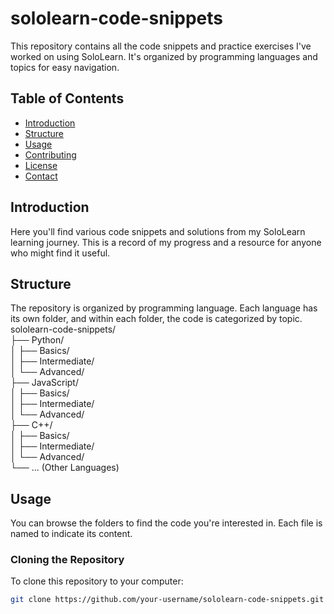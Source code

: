 # sololearn-code-snippets

This repository contains all the code snippets and practice exercises I've worked on using SoloLearn. It's organized by programming languages and topics for easy navigation.

## Table of Contents

- [Introduction](#introduction)
- [Structure](#structure)
- [Usage](#usage)
- [Contributing](#contributing)
- [License](#license)
- [Contact](#contact)

## Introduction

Here you'll find various code snippets and solutions from my SoloLearn learning journey. This is a record of my progress and a resource for anyone who might find it useful.

## Structure

The repository is organized by programming language. Each language has its own folder, and within each folder, the code is categorized by topic.
sololearn-code-snippets/ <br>
├── Python/ <br>
│ ├── Basics/ <br>
│ ├── Intermediate/ <br>
│ └── Advanced/ <br>
├── JavaScript/ <br>
│ ├── Basics/ <br>
│ ├── Intermediate/ <br>
│ └── Advanced/ <br>
├── C++/ <br>
│ ├── Basics/ <br>
│ ├── Intermediate/  <br>
│ └── Advanced/ <br>
└── ... (Other Languages) <br>


## Usage

You can browse the folders to find the code you're interested in. Each file is named to indicate its content.

### Cloning the Repository

To clone this repository to your computer:

```bash
git clone https://github.com/your-username/sololearn-code-snippets.git
